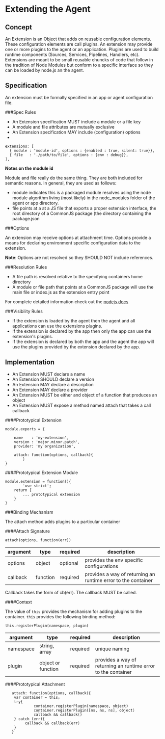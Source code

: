 Extending the Agent
===========

Concept
--------
An Extension is an Object that adds on reusable configuration elements. These configuration elements are call plugins. An extension may provide one or more plugins to the agent or an application. Plugins are used to build runtime components (Sources, Services, Pipelines, Handlers, etc). Extensions are meant to be small reusable chuncks of code that follow in the tradition of Node Modules but conform to a specific interface so they can be loaded by node.js an the agent.

Specification
-----------

An extension must be formally specified in an app or agent configuration file.

###Spec Rules
* An Extension specification MUST include a module or a file key
* A module and file attributes are mutually exclusive
* An Extension specification MAY include (configuration) options
* 

````
extensions: [     
  { module : 'module-id', options : {enabled : true, silent: true}},
  { file   : './path/to/file', options : {env : debug}},
],
````
__Notes on the module id__

Module and file really do the same thing. They are both included for semantic reasons. In general, they are used as follows:

 * module indicates this is a packaged module resolves using the node module algorithm living (most likely) in the node_modules folder of the agent or app directory.
 * file points at a at a JS file that exports a proper extension interface, the root directory of a CommonJS package (the directory containing the package.json

###Options

An extension may receive options at attachment time. Options provide a means for declaring environment specific configuration data to the extension. 

__Note__: Options are not resolved so they SHOULD NOT include references.

###Resolution Rules

* A file path is resolved relative to the specifying containers home directory
* A module or file path that points at a CommonJS package will use the main file or index.js as the extension entry point

For complete detailed information check out the [nodejs docs](http://nodejs.org/api/modules.html) 

###Visibility Rules

* If the extension is loaded by the agent then the agent and all applications can use the extensions plugins. 
* If the extension is declared by the app then only the app can use the extension's plugins.
* If the extension is declared by both the app and the agent the app will use the plugins provided by the extension declared by the app.

Implementation
---------

* An Extension MUST declare a name
* An Extension SHOULD declare a version
* An Extension MAY declare a description
* An Extension MAY declare a provider
* An Extension MUST be either and object of a function that produces an object
* An Extension MUST expose a method named attach that takes a call callback

####Prototypical Extension

````
module.exports = {
	
	name    : 'my-extension',
	version : 'major.minor.patch',
	provider: 'my organization',
 
	attach: function(options, callback){
        }	
}
````

####Prototypical Extension Module

````
module.extension = function(){
        'use strict';
	return {
		... prototypical extension
	}
}
````

###Binding Mechanism

The attach method adds plugins to a particular container

####Attach Signature

````
attach(options, function(err))
````

argument | type     | required | description
-------- | ------   | ---------| -----------
options  | object   | optional | provides the env specific configurations
callback | function | required | provides a way of returning an runtime error to the container

Callback takes the form of cb(err). The callback MUST be called.

####Context

The value of `this` provides the mechanism for adding plugins to the container. `this` provides the following binding method:

````
this.registerPlugin(namespace, plugin)
`````

argument | type               | required | description
-------- | ------             | ---------| -----------
namespace| string, array      | required | unique naming
plugin   | object or function | required | provides a way of returning an runtime error to the container

####Prototypical Attachment

````
   attach: function(options, callback){
	var container = this;
	try{
             container.registerPlugin(namespace, object)
       	     container.registerPlugin([ns, ns, ns], object)
       	     callback && callback()
	} catch (err){
	     callback && callback(err)
	}
   }	
````
